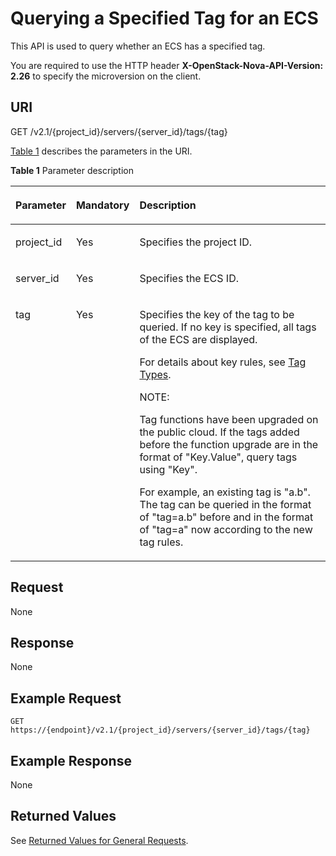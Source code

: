 # Querying a Specified Tag for an ECS<a name="EN-US_TOPIC_0065820826"></a>

This API is used to query whether an ECS has a specified tag.

You are required to use the HTTP header  **X-OpenStack-Nova-API-Version: 2.26**  to specify the microversion on the client.

## URI<a name="en-us_topic_0057972841_section26207892"></a>

GET /v2.1/\{project\_id\}/servers/\{server\_id\}/tags/\{tag\}

[Table 1](#en-us_topic_0057972841_table32475667)  describes the parameters in the URI.

**Table  1**  Parameter description

<a name="en-us_topic_0057972841_table32475667"></a>
<table><thead align="left"><tr id="en-us_topic_0057972841_row44937496"><th class="cellrowborder" valign="top" width="17.11%" id="mcps1.2.4.1.1"><p id="p5187119"><a name="p5187119"></a><a name="p5187119"></a>Parameter</p>
</th>
<th class="cellrowborder" valign="top" width="17.88%" id="mcps1.2.4.1.2"><p id="p17503500"><a name="p17503500"></a><a name="p17503500"></a>Mandatory</p>
</th>
<th class="cellrowborder" valign="top" width="65.01%" id="mcps1.2.4.1.3"><p id="p8497414"><a name="p8497414"></a><a name="p8497414"></a>Description</p>
</th>
</tr>
</thead>
<tbody><tr id="en-us_topic_0057972841_row1664874"><td class="cellrowborder" valign="top" width="17.11%" headers="mcps1.2.4.1.1 "><p id="en-us_topic_0057972841_p637140"><a name="en-us_topic_0057972841_p637140"></a><a name="en-us_topic_0057972841_p637140"></a>project_id</p>
</td>
<td class="cellrowborder" valign="top" width="17.88%" headers="mcps1.2.4.1.2 "><p id="en-us_topic_0057972841_p51608407"><a name="en-us_topic_0057972841_p51608407"></a><a name="en-us_topic_0057972841_p51608407"></a>Yes</p>
</td>
<td class="cellrowborder" valign="top" width="65.01%" headers="mcps1.2.4.1.3 "><p id="p37593705"><a name="p37593705"></a><a name="p37593705"></a>Specifies the project ID.</p>
</td>
</tr>
<tr id="en-us_topic_0057972841_row41565035"><td class="cellrowborder" valign="top" width="17.11%" headers="mcps1.2.4.1.1 "><p id="en-us_topic_0057972841_p11324657"><a name="en-us_topic_0057972841_p11324657"></a><a name="en-us_topic_0057972841_p11324657"></a>server_id</p>
</td>
<td class="cellrowborder" valign="top" width="17.88%" headers="mcps1.2.4.1.2 "><p id="en-us_topic_0057972841_p44882061"><a name="en-us_topic_0057972841_p44882061"></a><a name="en-us_topic_0057972841_p44882061"></a>Yes</p>
</td>
<td class="cellrowborder" valign="top" width="65.01%" headers="mcps1.2.4.1.3 "><p id="en-us_topic_0057972841_p11568292"><a name="en-us_topic_0057972841_p11568292"></a><a name="en-us_topic_0057972841_p11568292"></a>Specifies the ECS ID.</p>
</td>
</tr>
<tr id="en-us_topic_0057972841_row7149154519295"><td class="cellrowborder" valign="top" width="17.11%" headers="mcps1.2.4.1.1 "><p id="en-us_topic_0057972841_p21503455299"><a name="en-us_topic_0057972841_p21503455299"></a><a name="en-us_topic_0057972841_p21503455299"></a>tag</p>
</td>
<td class="cellrowborder" valign="top" width="17.88%" headers="mcps1.2.4.1.2 "><p id="en-us_topic_0057972841_p415074512298"><a name="en-us_topic_0057972841_p415074512298"></a><a name="en-us_topic_0057972841_p415074512298"></a>Yes</p>
</td>
<td class="cellrowborder" valign="top" width="65.01%" headers="mcps1.2.4.1.3 "><p id="en-us_topic_0057972841_p1415044592918"><a name="en-us_topic_0057972841_p1415044592918"></a><a name="en-us_topic_0057972841_p1415044592918"></a>Specifies the key of the tag to be queried. If no key is specified, all tags of the ECS are displayed.</p>
<p id="p141334271371"><a name="p141334271371"></a><a name="p141334271371"></a>For details about key rules, see <a href="tag-types(openstack).md">Tag Types</a>.</p>
<div class="note" id="note124521913175616"><a name="note124521913175616"></a><a name="note124521913175616"></a><span class="notetitle"> NOTE: </span><div class="notebody"><p id="p1745221311560"><a name="p1745221311560"></a><a name="p1745221311560"></a>Tag functions have been upgraded on the public cloud. If the tags added before the function upgrade are in the format of "Key.Value", query tags using "Key".</p>
<p id="p213418685710"><a name="p213418685710"></a><a name="p213418685710"></a>For example, an existing tag is "a.b". The tag can be queried in the format of "tag=a.b" before and in the format of "tag=a" now according to the new tag rules.</p>
</div></div>
</td>
</tr>
</tbody>
</table>

## Request<a name="en-us_topic_0057972841_section34544438"></a>

None

## Response<a name="en-us_topic_0057972841_section42464494"></a>

None

## Example Request<a name="section274565913012"></a>

```
GET https://{endpoint}/v2.1/{project_id}/servers/{server_id}/tags/{tag}
```

## Example Response<a name="section163001561818"></a>

None

## Returned Values<a name="en-us_topic_0057972841_en-us_topic_0020212692_section22960139"></a>

See  [Returned Values for General Requests](returned-values-for-general-requests.md).

